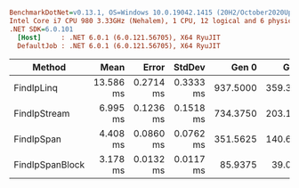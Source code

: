 ``` ini

BenchmarkDotNet=v0.13.1, OS=Windows 10.0.19042.1415 (20H2/October2020Update)
Intel Core i7 CPU 980 3.33GHz (Nehalem), 1 CPU, 12 logical and 6 physical cores
.NET SDK=6.0.101
  [Host]     : .NET 6.0.1 (6.0.121.56705), X64 RyuJIT
  DefaultJob : .NET 6.0.1 (6.0.121.56705), X64 RyuJIT


```
|          Method |      Mean |     Error |    StdDev |    Gen 0 |    Gen 1 |    Gen 2 | Allocated |
|---------------- |----------:|----------:|----------:|---------:|---------:|---------:|----------:|
|      FindIpLinq | 13.586 ms | 0.2714 ms | 0.3333 ms | 937.5000 | 359.3750 | 109.3750 |  5,232 KB |
|    FindIpStream |  6.995 ms | 0.1236 ms | 0.1518 ms | 734.3750 | 203.1250 |        - |  4,545 KB |
|      FindIpSpan |  4.408 ms | 0.0860 ms | 0.0762 ms | 351.5625 | 140.6250 |        - |  2,175 KB |
| FindIpSpanBlock |  3.178 ms | 0.0132 ms | 0.0117 ms |  85.9375 |  39.0625 |        - |    535 KB |
